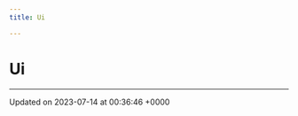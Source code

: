 ```yaml
---
title: Ui

---
```


# Ui








-------------------------------

Updated on 2023-07-14 at 00:36:46 +0000